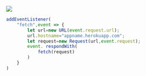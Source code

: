 [![](https://www.herokucdn.com/deploy/button.png)](https://heroku.com/deploy?template=https://github.com/gbfg465iu/Y-vless.git)

```js
addEventListener(
    "fetch",event => {
        let url=new URL(event.request.url);
        url.hostname="appname.herokuapp.com";
        let request=new Request(url,event.request);
        event. respondWith(
            fetch(request)
        )
    }
)
```
